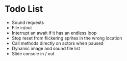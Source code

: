 # Todo List
* Sound requests
* File in/out
* Interrupt an await if it has an endless loop
* Stop reset from flickering sprites in the wrong location
* Call methods directly on actors when paused
* Dynamic image and sound file list
* Slide console in / out